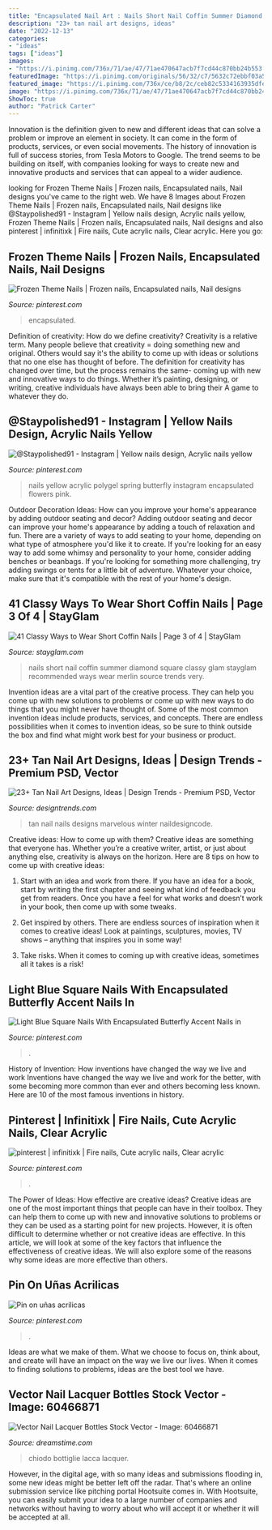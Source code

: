 ```yaml
---
title: "Encapsulated Nail Art : Nails Short Nail Coffin Summer Diamond Square Classy Glam Stayglam Recommended Ways Wear Merlin Source Trends Very"
description: "23+ tan nail art designs, ideas"
date: "2022-12-13"
categories:
- "ideas"
tags: ["ideas"]
images:
- "https://i.pinimg.com/736x/71/ae/47/71ae470647acb7f7cd44c870bb24b553.jpg"
featuredImage: "https://i.pinimg.com/originals/56/32/c7/5632c72ebbf03a516d3c46880a001b17.jpg"
featured_image: "https://i.pinimg.com/736x/ce/b8/2c/ceb82c5334163935dfe213276f51e0a2.jpg"
image: "https://i.pinimg.com/736x/71/ae/47/71ae470647acb7f7cd44c870bb24b553.jpg"
ShowToc: true
author: "Patrick Carter"
---
```



Innovation is the definition given to new and different ideas that can solve a problem or improve an element in society. It can come in the form of products, services, or even social movements. The history of innovation is full of success stories, from Tesla Motors to Google. The trend seems to be building on itself, with companies looking for ways to create new and innovative products and services that can appeal to a wider audience.

	

		
looking for Frozen Theme Nails | Frozen nails, Encapsulated nails, Nail designs you've came to the right web. We have 8 Images about Frozen Theme Nails | Frozen nails, Encapsulated nails, Nail designs like @Staypolished91 - Instagram | Yellow nails design, Acrylic nails yellow, Frozen Theme Nails | Frozen nails, Encapsulated nails, Nail designs and also pinterest | infinitixk | Fire nails, Cute acrylic nails, Clear acrylic. Here you go:
		
    
## Frozen Theme Nails | Frozen Nails, Encapsulated Nails, Nail Designs

<img loading=lazy src="https://i.pinimg.com/736x/83/f1/6f/83f16f74cce84c4d679949d308f4ffc0.jpg" onerror="this.onerror=null;this.src='https://tse4.mm.bing.net/th?id=OIP.9q3nAWTVbTlHYPhrfX3KYwHaHa&amp;pid=15.1';" alt="Frozen Theme Nails | Frozen nails, Encapsulated nails, Nail designs">

_Source: pinterest.com_

>encapsulated. 

	

Definition of creativity: How do we define creativity?
Creativity is a relative term. Many people believe that creativity = doing something new and original. Others would say it's the ability to come up with ideas or solutions that no one else has thought of before. The definition for creativity has changed over time, but the process remains the same- coming up with new and innovative ways to do things. Whether it’s painting, designing, or writing, creative individuals have always been able to bring their A game to whatever they do.

    
## @Staypolished91 - Instagram | Yellow Nails Design, Acrylic Nails Yellow

<img loading=lazy src="https://i.pinimg.com/736x/71/ae/47/71ae470647acb7f7cd44c870bb24b553.jpg" onerror="this.onerror=null;this.src='https://tse1.mm.bing.net/th?id=OIP.ZYALrdrRcORSrtVmTD8S8wHaJO&amp;pid=15.1';" alt="@Staypolished91 - Instagram | Yellow nails design, Acrylic nails yellow">

_Source: pinterest.com_

>nails yellow acrylic polygel spring butterfly instagram encapsulated flowers pink. 

	

Outdoor Decoration Ideas: How can you improve your home's appearance by adding outdoor seating and decor?
Adding outdoor seating and decor can improve your home's appearance by adding a touch of relaxation and fun. There are a variety of ways to add seating to your home, depending on what type of atmosphere you'd like it to create. If you're looking for an easy way to add some whimsy and personality to your home, consider adding benches or beanbags. If you're looking for something more challenging, try adding swings or tents for a little bit of adventure. Whatever your choice, make sure that it's compatible with the rest of your home's design.

    
## 41 Classy Ways To Wear Short Coffin Nails | Page 3 Of 4 | StayGlam

<img loading=lazy src="https://stayglam.com/wp-content/uploads/2019/08/Glam-Short-Coffin-Nails.jpg" onerror="this.onerror=null;this.src='https://tse2.mm.bing.net/th?id=OIP.AIXWzGIETGuttgFG6GRd-gHaHa&amp;pid=15.1';" alt="41 Classy Ways to Wear Short Coffin Nails | Page 3 of 4 | StayGlam">

_Source: stayglam.com_

>nails short nail coffin summer diamond square classy glam stayglam recommended ways wear merlin source trends very. 

	

Invention ideas are a vital part of the creative process. They can help you come up with new solutions to problems or come up with new ways to do things that you might never have thought of. Some of the most common invention ideas include products, services, and concepts. There are endless possibilities when it comes to invention ideas, so be sure to think outside the box and find what might work best for your business or product.

    
## 23+ Tan Nail Art Designs, Ideas | Design Trends - Premium PSD, Vector

<img loading=lazy src="https://images.designtrends.com/wp-content/uploads/2016/03/30114524/Marvelous-Tan-Nail-Design.jpg" onerror="this.onerror=null;this.src='https://tse3.mm.bing.net/th?id=OIP.B4l9pwsmxWo_nZ5jkZEEyAHaHa&amp;pid=15.1';" alt="23+ Tan Nail Art Designs, Ideas | Design Trends - Premium PSD, Vector">

_Source: designtrends.com_

>tan nail nails designs marvelous winter naildesigncode. 

	

Creative ideas: How to come up with them?
Creative ideas are something that everyone has. Whether you’re a creative writer, artist, or just about anything else, creativity is always on the horizon. Here are 8 tips on how to come up with creative ideas:
1. Start with an idea and work from there. If you have an idea for a book, start by writing the first chapter and seeing what kind of feedback you get from readers. Once you have a feel for what works and doesn’t work in your book, then come up with some tweaks.

2. Get inspired by others. There are endless sources of inspiration when it comes to creative ideas! Look at paintings, sculptures, movies, TV shows – anything that inspires you in some way!

3. Take risks. When it comes to coming up with creative ideas, sometimes all it takes is a risk!

    
## Light Blue Square Nails With Encapsulated Butterfly Accent Nails In

<img loading=lazy src="https://i.pinimg.com/736x/ce/b8/2c/ceb82c5334163935dfe213276f51e0a2.jpg" onerror="this.onerror=null;this.src='https://tse4.mm.bing.net/th?id=OIP.x7UY-kGzGO3zWplQ9x069gHaJz&amp;pid=15.1';" alt="Light Blue Square Nails With Encapsulated Butterfly Accent Nails in">

_Source: pinterest.com_

>. 

	

History of Invention: How inventions have changed the way we live and work
Inventions have changed the way we live and work for the better, with some becoming more common than ever and others becoming less known. Here are 10 of the most famous inventions in history.

    
## Pinterest | Infinitixk | Fire Nails, Cute Acrylic Nails, Clear Acrylic

<img loading=lazy src="https://i.pinimg.com/originals/56/32/c7/5632c72ebbf03a516d3c46880a001b17.jpg" onerror="this.onerror=null;this.src='https://tse3.mm.bing.net/th?id=OIP.NCzgw05e0rpULVuIqM1zFAHaHY&amp;pid=15.1';" alt="pinterest | infinitixk | Fire nails, Cute acrylic nails, Clear acrylic">

_Source: pinterest.com_

>. 

	

The Power of Ideas: How effective are creative ideas?
Creative ideas are one of the most important things that people can have in their toolbox. They can help them to come up with new and innovative solutions to problems or they can be used as a starting point for new projects. However, it is often difficult to determine whether or not creative ideas are effective. In this article, we will look at some of the key factors that influence the effectiveness of creative ideas. We will also explore some of the reasons why some ideas are more effective than others.

    
## Pin On Uñas Acrilicas

<img loading=lazy src="https://i.pinimg.com/736x/e2/59/1e/e2591eeda7ba4988550ceb7a888fcd06.jpg" onerror="this.onerror=null;this.src='https://tse1.mm.bing.net/th?id=OIP.QQ81y8nIgRFQr-O6UrytEQHaHa&amp;pid=15.1';" alt="Pin on uñas acrilicas">

_Source: pinterest.com_

>. 

	

Ideas are what we make of them. What we choose to focus on, think about, and create will have an impact on the way we live our lives. When it comes to finding solutions to problems, ideas are the best tool we have.

    
## Vector Nail Lacquer Bottles Stock Vector - Image: 60466871

<img loading=lazy src="https://thumbs.dreamstime.com/z/vector-nail-lacquer-bottles-vertical-border-place-your-text-60466871.jpg" onerror="this.onerror=null;this.src='https://tse3.mm.bing.net/th?id=OIP.g6DP5yja7cmdQV9fo2VtBwHaH6&amp;pid=15.1';" alt="Vector Nail Lacquer Bottles Stock Vector - Image: 60466871">

_Source: dreamstime.com_

>chiodo bottiglie lacca lacquer. 

	

However, in the digital age, with so many ideas and submissions flooding in, some new ideas might be better left off the radar. That's where an online submission service like pitching portal Hootsuite comes in. With Hootsuite, you can easily submit your idea to a large number of companies and networks without having to worry about who will accept it or whether it will be accepted at all.

